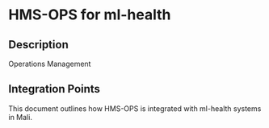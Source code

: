 # HMS-OPS for ml-health

## Description

Operations Management

## Integration Points

This document outlines how HMS-OPS is integrated with ml-health systems in Mali.
